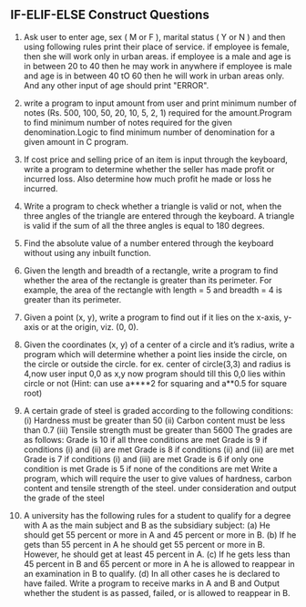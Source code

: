 ## **IF-ELIF-ELSE Construct Questions**

1.	Ask user to enter age, sex ( M or F ), marital status ( Y or N ) and then using following rules print their place of service. 
if employee is female, then she will work only in urban areas. 
if employee is a male and age is in between 20 to 40 then he may work in anywhere 
if employee is male and age is in between 40 tO 60 then he will work in urban areas only. 
And any other input of age should print "ERROR". 

2.	write a program to input amount from user and print minimum number of notes (Rs. 500, 100, 50, 20, 10, 5, 2, 1) 
required for the amount.Program to find minimum number of notes required for the given denomination.Logic to find minimum number of denomination for a given amount in C program.

3.	If cost price and selling price of an item is input through the keyboard, write a program to determine whether the seller has made profit or incurred loss. 
               Also determine how much profit he made or loss he incurred.

4.	Write a program to check whether a triangle is valid or not, when the three angles of the triangle are entered through the keyboard. 
               A triangle is valid if the sum of all the three angles is equal to 180 degrees.

5.	Find the absolute value of a number entered through the keyboard without using any inbuilt function.

6.	Given the length and breadth of a rectangle, write a program to find whether the area of the rectangle is greater than its perimeter. 
For example, the area of the rectangle with length = 5 and breadth = 4 is greater than its perimeter.

7.	Given a point (x, y), write a program to find out if it lies on the x-axis, y-axis or at the origin, viz. (0, 0).

8.	Given the coordinates (x, y) of a center of a circle and it’s radius, write a program which will determine whether a point lies inside the circle, on the circle or outside the circle.
for ex. center of circle(3,3) and radius is 4,now user input 0,0 as x,y
now program should till this 0,0 lies within circle or not
(Hint: can use a****2  for squaring and  a**0.5 for square root)

9.	A certain grade of steel is graded according to the following conditions:
(i) Hardness must be greater than 50
(ii) Carbon content must be less than 0.7
(iii) Tensile strength must be greater than 5600
The grades are as follows:
Grade is 10 if all three conditions are met
Grade is 9 if conditions (i) and (ii) are met
Grade is 8 if conditions (ii) and (iii) are met
Grade is 7 if conditions (i) and (iii) are met
Grade is 6 if only one condition is met
Grade is 5 if none of the conditions are met
Write a program, which will require the user to give values of hardness, carbon content and tensile strength of the steel.
under consideration and output the grade of the steel

10.	A university has the following rules for a student to qualify for a degree with A as the main subject and B as the subsidiary subject:
(a) He should get 55 percent or more in A and 45 percent or more in B.
(b) If he gets than 55 percent in A he should get 55 percent or more in B. However, he should get at least 45 percent in A.
(c) If he gets less than 45 percent in B and 65 percent or more in A he is allowed to reappear in an examination in B to qualify.
(d) In all other cases he is declared to have failed.
Write a program to receive marks in A and B and Output whether the student is as passed, failed, or is allowed to reappear in B.

